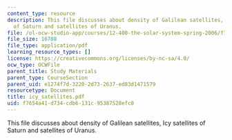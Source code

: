 ```yaml
---
content_type: resource
description: This file discusses about density of Galilean satellites, Icy satellites
  of Saturn and satellites of Uranus.
file: /ol-ocw-studio-app/courses/12-400-the-solar-system-spring-2006/f7654a41d734cdb6131c95387528efc0_icy_satellites.pdf
file_size: 16708
file_type: application/pdf
learning_resource_types: []
license: https://creativecommons.org/licenses/by-nc-sa/4.0/
ocw_type: OCWFile
parent_title: Study Materials
parent_type: CourseSection
parent_uid: e1274f7d-3220-2d73-2637-ed83d1471579
resourcetype: Document
title: icy_satellites.pdf
uid: f7654a41-d734-cdb6-131c-95387528efc0
---
```

This file discusses about density of Galilean satellites, Icy satellites of Saturn and satellites of Uranus.